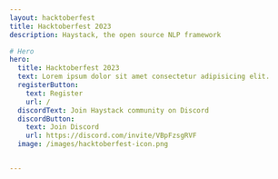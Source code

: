```yaml
---
layout: hacktoberfest
title: Hacktoberfest 2023
description: Haystack, the open source NLP framework

# Hero
hero:
  title: Hacktoberfest 2023
  text: Lorem ipsum dolor sit amet consectetur adipisicing elit.
  registerButton:
    text: Register
    url: /
  discordText: Join Haystack community on Discord
  discordButton:
    text: Join Discord
    url: https://discord.com/invite/VBpFzsgRVF
  image: /images/hacktoberfest-icon.png


---
```

